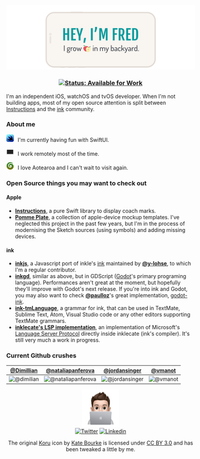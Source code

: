 ![Hey, I'm Fred — I grow apples in my backyard](https://raw.githubusercontent.com/ephread/ephread/main/media/hey-fred.svg)

<h3 align="center">
	<a href="mailto:fred@ephread.com" title="Get in touch!"><img src="https://img.shields.io/badge/status-available%20for%20work-brightgreen?style=for-the-badge" alt="Status: Available for Work"/></a>
</h3>

I'm an independent iOS, watchOS and tvOS developer. When I'm not building apps, most of my open source attention is split between [Instructions] and the [ink] community.

[Instructions]: https://github.com/ephread/Instructions
[ink]: https://github.com/inkle/ink

### About me
<img src="https://raw.githubusercontent.com/ephread/ephread/main/media/swiftui.svg" alt="Koru" height ="20" /> I'm currently having fun with SwiftUI.

<img src="https://raw.githubusercontent.com/ephread/ephread/main/media/computer.svg" alt="Computer" height="20" /> I work remotely most of the time.

<img src="https://raw.githubusercontent.com/ephread/ephread/main/media/koru.svg" alt="Koru" height ="20" /> I love Aotearoa and I can't wait to visit again.


### Open Source things you may want to check out

#### Apple
* **[Instructions]**, a pure Swift library to display coach marks.
* **[Pomme Plate]**, a collection of apple-device mockup templates. I've neglected this project in the past few years, but I'm in the process of modernising the Sketch sources (using symbols) and adding missing devices.

#### ink
* **[inkjs]**, a Javascript port of inkle's [ink] maintained by **[@y-lohse]**, to which I'm a regular contributor.
* **[inkgd]**, similar as above, but in GDScript ([Godot]'s primary programing language). Performances aren't great at the moment, but hopefully they'll improve with Godot's next release. If you're into ink and Godot, you may also want to check **[@paulloz]**'s great implementation, [godot-ink].
* **[ink-tmLanguage]**, a grammar for ink, that can be used in TextMate, Sublime Text, Atom, Visual Studio code or any other editors supporting TextMate grammars.
* **[inklecate's LSP implementation]**, an implementation of Microsoft's [Language Server Protocol] directly inside inklecate (ink's compiler). It's still very much a work in progress.

[Instructions]: https://github.com/ephread/Instructions
[ink]: https://github.com/inkle/ink
[inkjs]: https://github.com/y-lohse/inkjs
[inkgd]: https://github.com/ephread/inkgd
[Godot]: https://github.com/godotengine/godot
[godot-ink]: https://github.com/paulloz/godot-ink
[ink-tmLanguage]: https://github.com/inkle/ink-tmlanguage
[Language Server Protocol]: https://microsoft.github.io/language-server-protocol/
[inklecate's LSP implementation]: https://github.com/ephread/ink/tree/language-server/inklecate/LanguageServerProtocol
[Pomme Plate]: https://github.com/ephread/PommePlate

[@y-lohse]: https://github.com/y-lohse
[@paulloz]: https://github.com/paulloz

### Current Github crushes

|[@Dimillian]|[@nataliapanferova]|[@jordansinger]|[@vmanot]|
|:----------:|:-----------------:|:-------------:|:-------:|
|![@dimilian](https://github.com/Dimillian.png?size=170)|![@nataliapanferova](https://github.com/nataliapanferova.png?size=170)|![@jordansinger](https://github.com/jordansinger.png?size=170)|![@vmanot](https://github.com/vmanot.png?size=170)|

[@Dimillian]: https://github.com/Dimillian
[@nataliapanferova]: https://github.com/nataliapanferova
[@jordansinger]: https://github.com/jordansinger
[@vmanot]: https://github.com/vmanot

<div align="center">
	<img src="https://raw.githubusercontent.com/ephread/ephread/main/media/memoji-computer.png" width="100px">
</div>
<div align="center">
	<a href="https://twitter.com/ephread" title="Twitter"><img src="https://img.shields.io/badge/-@ephread-1ca0f1?style=for-the-badge&logo=twitter&logoColor=white" alt="Twitter" /></a>
	<a href="https://linkedin.com/in/ephread/" title="Linkedin"><img src="https://img.shields.io/badge/-ephread-blue?style=for-the-badge&logo=Linkedin&logoColor=white" alt="Linkedin" /></a>
</div>

<p align="center">
    The original <a href="https://thenounproject.com/term/koru/2927216/" title="Koru">Koru</a> icon by <a href="https://thenounproject.com/kbourkedesign/" title="Kate Bourke">Kate Bourke</a> is licensed under <a href="https://creativecommons.org/licenses/by/3.0/us/legalcode" title="CC BY 3.0">CC BY 3.0</a> and has been tweaked a little by me.
</p>